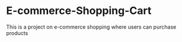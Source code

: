# E-commerce-Shopping-Cart
This is a project on e-commerce shopping where users can purchase products
